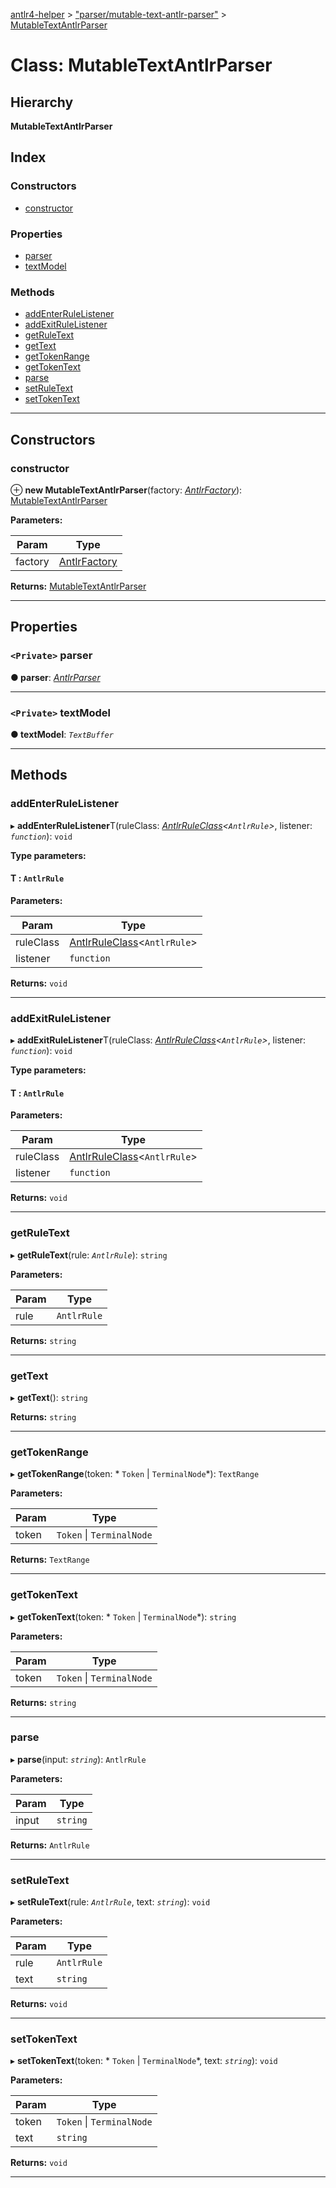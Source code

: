 [antlr4-helper](../README.md) > ["parser/mutable-text-antlr-parser"](../modules/_parser_mutable_text_antlr_parser_.md) > [MutableTextAntlrParser](../classes/_parser_mutable_text_antlr_parser_.mutabletextantlrparser.md)

# Class: MutableTextAntlrParser

## Hierarchy

**MutableTextAntlrParser**

## Index

### Constructors

* [constructor](_parser_mutable_text_antlr_parser_.mutabletextantlrparser.md#constructor)

### Properties

* [parser](_parser_mutable_text_antlr_parser_.mutabletextantlrparser.md#parser)
* [textModel](_parser_mutable_text_antlr_parser_.mutabletextantlrparser.md#textmodel)

### Methods

* [addEnterRuleListener](_parser_mutable_text_antlr_parser_.mutabletextantlrparser.md#addenterrulelistener)
* [addExitRuleListener](_parser_mutable_text_antlr_parser_.mutabletextantlrparser.md#addexitrulelistener)
* [getRuleText](_parser_mutable_text_antlr_parser_.mutabletextantlrparser.md#getruletext)
* [getText](_parser_mutable_text_antlr_parser_.mutabletextantlrparser.md#gettext)
* [getTokenRange](_parser_mutable_text_antlr_parser_.mutabletextantlrparser.md#gettokenrange)
* [getTokenText](_parser_mutable_text_antlr_parser_.mutabletextantlrparser.md#gettokentext)
* [parse](_parser_mutable_text_antlr_parser_.mutabletextantlrparser.md#parse)
* [setRuleText](_parser_mutable_text_antlr_parser_.mutabletextantlrparser.md#setruletext)
* [setTokenText](_parser_mutable_text_antlr_parser_.mutabletextantlrparser.md#settokentext)

---

## Constructors

<a id="constructor"></a>

###  constructor

⊕ **new MutableTextAntlrParser**(factory: *[AntlrFactory](../interfaces/_factory_antlr_factory_.antlrfactory.md)*): [MutableTextAntlrParser](_parser_mutable_text_antlr_parser_.mutabletextantlrparser.md)

**Parameters:**

| Param | Type |
| ------ | ------ |
| factory | [AntlrFactory](../interfaces/_factory_antlr_factory_.antlrfactory.md) |

**Returns:** [MutableTextAntlrParser](_parser_mutable_text_antlr_parser_.mutabletextantlrparser.md)

___

## Properties

<a id="parser"></a>

### `<Private>` parser

**● parser**: *[AntlrParser](_parser_antlr_parser_.antlrparser.md)*

___
<a id="textmodel"></a>

### `<Private>` textModel

**● textModel**: *`TextBuffer`*

___

## Methods

<a id="addenterrulelistener"></a>

###  addEnterRuleListener

▸ **addEnterRuleListener**T(ruleClass: *[AntlrRuleClass](../modules/_types_types_.md#antlrruleclass)<`AntlrRule`>*, listener: *`function`*): `void`

**Type parameters:**

#### T :  `AntlrRule`
**Parameters:**

| Param | Type |
| ------ | ------ |
| ruleClass | [AntlrRuleClass](../modules/_types_types_.md#antlrruleclass)<`AntlrRule`> |
| listener | `function` |

**Returns:** `void`

___
<a id="addexitrulelistener"></a>

###  addExitRuleListener

▸ **addExitRuleListener**T(ruleClass: *[AntlrRuleClass](../modules/_types_types_.md#antlrruleclass)<`AntlrRule`>*, listener: *`function`*): `void`

**Type parameters:**

#### T :  `AntlrRule`
**Parameters:**

| Param | Type |
| ------ | ------ |
| ruleClass | [AntlrRuleClass](../modules/_types_types_.md#antlrruleclass)<`AntlrRule`> |
| listener | `function` |

**Returns:** `void`

___
<a id="getruletext"></a>

###  getRuleText

▸ **getRuleText**(rule: *`AntlrRule`*): `string`

**Parameters:**

| Param | Type |
| ------ | ------ |
| rule | `AntlrRule` |

**Returns:** `string`

___
<a id="gettext"></a>

###  getText

▸ **getText**(): `string`

**Returns:** `string`

___
<a id="gettokenrange"></a>

###  getTokenRange

▸ **getTokenRange**(token: * `Token` &#124; `TerminalNode`*): `TextRange`

**Parameters:**

| Param | Type |
| ------ | ------ |
| token |  `Token` &#124; `TerminalNode`|

**Returns:** `TextRange`

___
<a id="gettokentext"></a>

###  getTokenText

▸ **getTokenText**(token: * `Token` &#124; `TerminalNode`*): `string`

**Parameters:**

| Param | Type |
| ------ | ------ |
| token |  `Token` &#124; `TerminalNode`|

**Returns:** `string`

___
<a id="parse"></a>

###  parse

▸ **parse**(input: *`string`*): `AntlrRule`

**Parameters:**

| Param | Type |
| ------ | ------ |
| input | `string` |

**Returns:** `AntlrRule`

___
<a id="setruletext"></a>

###  setRuleText

▸ **setRuleText**(rule: *`AntlrRule`*, text: *`string`*): `void`

**Parameters:**

| Param | Type |
| ------ | ------ |
| rule | `AntlrRule` |
| text | `string` |

**Returns:** `void`

___
<a id="settokentext"></a>

###  setTokenText

▸ **setTokenText**(token: * `Token` &#124; `TerminalNode`*, text: *`string`*): `void`

**Parameters:**

| Param | Type |
| ------ | ------ |
| token |  `Token` &#124; `TerminalNode`|
| text | `string` |

**Returns:** `void`

___

